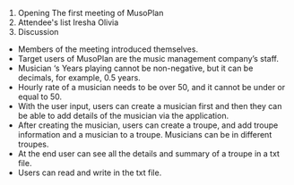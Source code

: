 1. Opening 
The first meeting of MusoPlan
2. Attendee's list
Iresha
Olivia
3. Discussion
-	Members of the meeting introduced themselves.  
-	Target users of MusoPlan are the music management company’s staff. 
-	Musician ‘s Years playing cannot be non-negative, but it can be decimals, for example, 0.5 years. 
-	Hourly rate of a musician needs to be over 50, and it cannot be under or equal to 50.
-	With the user input, users can create a musician first and then they can be able to add details of the musician via the application.
-	After creating the musician, users can create a troupe, and add troupe information and a musician to a troupe. Musicians can be in different troupes.
-	At the end user can see all the details and summary of a troupe in a txt file. 
-	Users can read and write in the txt file. 
